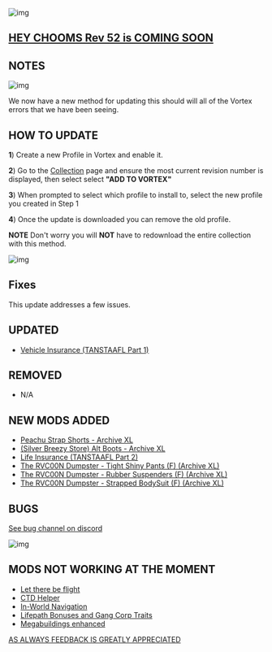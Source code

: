 ![img](https://s11.gifyu.com/images/Cuty-od-Dreams-Logo-YellowUP.png)

## [HEY CHOOMS Rev 52 is COMING SOON](https://)


## NOTES

![img](https://i.imgur.com/wAJUpeU.png)

We now have a new method for updating this should will all of the Vortex errors that we have been seeing.

## HOW TO UPDATE

**1**) Create a new Profile in Vortex and enable it.

**2**) Go to the [Collection](https://next.nexusmods.com/cyberpunk2077/collections/dfvt7o?utm_source=copy&utm_medium=social&utm_campaign=share_collection) page and ensure the most current revision number is displayed, then select select **"ADD TO VORTEX"**

**3**) When prompted to select which profile to install to, select the new profile you created in Step 1

**4**) Once the update is downloaded you can remove the old profile.

**NOTE** Don't worry you will **NOT** have to redownload the entire collection with this method.

![img](https://i.imgur.com/wAJUpeU.png)

## Fixes

This update addresses a few issues.


## UPDATED

- [Vehicle Insurance (TANSTAAFL Part 1)](https://www.nexusmods.com/cyberpunk2077/mods/10039)

## REMOVED

- N/A

## NEW MODS ADDED 

- [Peachu Strap Shorts - Archive XL](https://www.nexusmods.com/cyberpunk2077/mods/10505?tab=description)
- [(Silver Breezy Store) Alt Boots - Archive XL](https://www.nexusmods.com/cyberpunk2077/mods/10489?tab=description)
- [Life Insurance (TANSTAAFL Part 2)](https://www.nexusmods.com/cyberpunk2077/mods/10569/?tab=description&jump_to_comment=129886082)
- [The RVC00N Dumpster - Tight Shiny Pants (F) (Archive XL)](https://www.nexusmods.com/cyberpunk2077/mods/10546?tab=description)
- [The RVC00N Dumpster - Rubber Suspenders (F) (Archive XL)](https://www.nexusmods.com/cyberpunk2077/mods/10547?tab=description)
- [The RVC00N Dumpster - Strapped BodySuit (F) (Archive XL)](https://www.nexusmods.com/cyberpunk2077/mods/10517?tab=description)

## BUGS

 [See bug channel on discord](https://discord.gg/xZNztPjA2u)
 
![img](https://i.imgur.com/wAJUpeU.png)

## MODS NOT WORKING AT THE MOMENT 

- [Let there be flight](https://)
- [CTD Helper](https://)
- [In-World Navigation](https://)
- [Lifepath Bonuses and Gang Corp Traits](https://)
- [Megabuildings enhanced](https://www.nexusmods.com/cyberpunk2077/mods/4924?tab=description)

[AS ALWAYS FEEDBACK IS GREATLY APPRECIATED](https://)